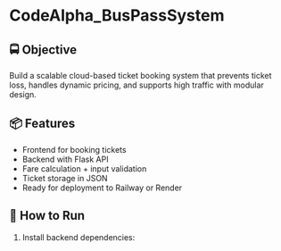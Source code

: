 # CodeAlpha_BusPassSystem

## 🚍 Objective
Build a scalable cloud-based ticket booking system that prevents ticket loss, handles dynamic pricing, and supports high traffic with modular design.

## 📦 Features
- Frontend for booking tickets
- Backend with Flask API
- Fare calculation + input validation
- Ticket storage in JSON
- Ready for deployment to Railway or Render

## 🧪 How to Run
1. Install backend dependencies:

